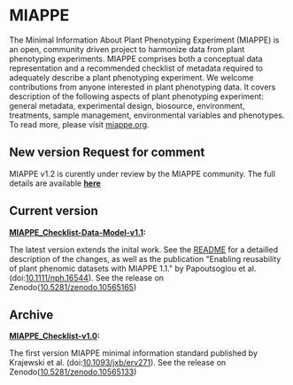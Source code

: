 # MIAPPE

The Minimal Information About Plant Phenotyping Experiment (MIAPPE) is an open, community driven project to harmonize data from plant phenotyping experiments. MIAPPE comprises both a conceptual data representation and a recommended checklist of metadata required to adequately describe a plant phenotyping experiment. We welcome contributions from anyone interested in plant phenotyping data. It covers description of the following aspects of plant phenotyping experiment: general metadata, experimental design, biosource, environment, treatments, sample management, environmental variables and phenotypes. To read more, please visit [miappe.org](https://www.miappe.org/).

## New version Request for comment
MIAPPE v1.2 is curently under review by the MIAPPE community. The full details are available **[here](https://github.com/MIAPPE/MIAPPE/blob/v1.2/Request_For_Comments.md)**

## Current version
**[MIAPPE_Checklist-Data-Model-v1.1](MIAPPE_Checklist-Data-Model-v1.1):** 

The latest version extends the inital work. See the [README](MIAPPE_Checklist-Data-Model-v1.1/README.md) for a detailled description of the changes, as well as the publication "Enabling reusability of plant phenomic datasets with MIAPPE 1.1." by Papoutsoglou et al. (doi:[10.1111/nph.16544](https://doi.org/10.1111/nph.16544)). See the release on Zenodo([10.5281/zenodo.10565165](https://zenodo.org/doi/10.5281/zenodo.10565165))

## Archive
**[MIAPPE_Checklist-v1.0](MIAPPE_Checklist-v1.0):**

The first version  MIAPPE minimal information standard published by Krajewski et al. (doi:[10.1093/jxb/erv271](https://doi.org/10.1093/jxb/erv271)). See the release on Zenodo([10.5281/zenodo.10565133](https://zenodo.org/doi/10.5281/zenodo.10565133))

